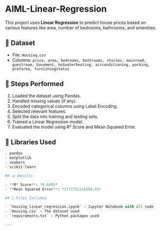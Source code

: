 # AIML-Linear-Regression
This project uses **Linear Regression** to predict house prices based on various features like area, number of bedrooms, bathrooms, and amenities.

## 📁 Dataset

- File: `Housing.csv`
- Columns: `price, area, bedrooms, bathrooms, stories, mainroad, guestroom, basement, hotwaterheating, airconditioning, parking, prefarea, furnishingstatus`

## 🧪 Steps Performed

1. Loaded the dataset using Pandas.
2. Handled missing values (if any).
3. Encoded categorical columns using Label Encoding.
4. Selected relevant features.
5. Split the data into training and testing sets.
6. Trained a Linear Regression model.
7. Evaluated the model using R² Score and Mean Squared Error.

## 🔧 Libraries Used
```python
- pandas
- matplotlib
- seaborn
- scikit-learn

## 📊 Results

- **R² Score**: *0.6495*
- **Mean Squared Error**: *1771751116594.03*

## 📎 Files Included

- `housing_linear_regression.ipynb` – Jupyter Notebook with all code
- `Housing.csv` – The dataset used
- `requirements.txt` – Python packages used

---


